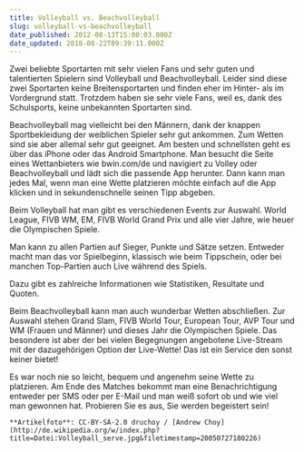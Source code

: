 ```yaml
---
title: Volleyball vs. Beachvolleyball
slug: volleyball-vs-beachvolleyball
date_published: 2012-08-13T15:00:03.000Z
date_updated: 2018-08-22T09:39:11.000Z
---
```


Zwei beliebte Sportarten mit sehr vielen Fans und sehr guten und talentierten Spielern sind Volleyball und Beachvolleyball. Leider sind diese zwei Sportarten keine Breitensportarten und finden eher im Hinter- als im Vordergrund statt. Trotzdem haben sie sehr viele Fans, weil es, dank des Schulsports, keine unbekannten Sportarten sind.

Beachvolleyball mag vielleicht bei den Männern, dank der knappen Sportbekleidung der weiblichen Spieler sehr gut ankommen. Zum Wetten sind sie aber allemal sehr gut geeignet. Am besten und schnellsten geht es über das iPhone oder das Android Smartphone. Man besucht die Seite eines Wettanbieters wie bwin.com/de und navigiert zu Volley oder Beachvolleyball und lädt sich die passende App herunter. Dann kann man jedes Mal, wenn man eine Wette platzieren möchte einfach auf die App klicken und in sekundenschnelle seinen Tipp abgeben.

Beim Volleyball hat man gibt es verschiedenen Events zur Auswahl. World League, FIVB WM, EM, FIVB World Grand Prix und alle vier Jahre, wie heuer die Olympischen Spiele.

Man kann zu allen Partien auf Sieger, Punkte und Sätze setzen. Entweder macht man das vor Spielbeginn, klassisch wie beim Tippschein, oder bei manchen Top-Partien auch Live während des Spiels.

Dazu gibt es zahlreiche Informationen wie Statistiken, Resultate und Quoten.

Beim Beachvolleyball kann man auch wunderbar Wetten abschließen. Zur Auswahl stehen Grand Slam, FIVB World Tour, European Tour, AVP Tour und WM (Frauen und Männer) und dieses Jahr die Olympischen Spiele. Das besondere ist aber der bei vielen Begegnungen angebotene Live-Stream mit der dazugehörigen Option der Live-Wette! Das ist ein Service den sonst keiner bietet!

Es war noch nie so leicht, bequem und angenehm seine Wette zu platzieren. Am Ende des Matches bekommt man eine Benachrichtigung entweder per SMS oder per E-Mail und man weiß sofort ob und wie viel man gewonnen hat. Probieren Sie es aus, Sie werden begeistert sein!

`**Artikelfoto**: CC-BY-SA-2.0 druchoy / [Andrew Choy](http://de.wikipedia.org/w/index.php?title=Datei:Volleyball_serve.jpg&filetimestamp=20050727180226)`
